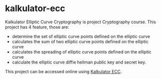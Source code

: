# kalkulator-ecc

Kalkulator Elliptic Curve Cryptography is project Cryptography course.
This project has 4 feature, those are:

- determine the set of elliptic curve points defined on the elliptic curve
- calculates the sum of two elliptic curve points defined on the elliptic curve
- calculates the spreading of elliptic curve points defined on the elliptic curve
- calculate the elliptic curve diffie hellman public key and secret key.

This project can be accessed online using [Kalkulator ECC](https://pages.github.com/).

